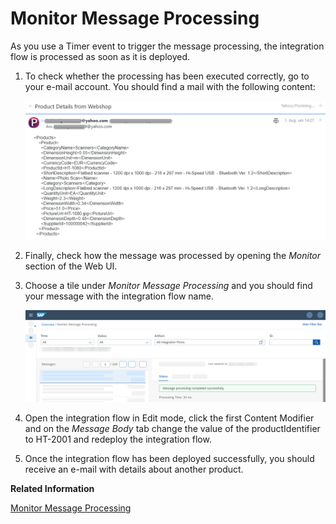 <!-- loiod18a6448dc5a46fca92bd958d01e03ab -->

# Monitor Message Processing

As you use a Timer event to trigger the message processing, the integration flow is processed as soon as it is deployed.

1.  To check whether the processing has been executed correctly, go to your e-mail account. You should find a mail with the following content:

    ![](images/Getting_Started_Postman_05_ed1ed42.png)

2.  Finally, check how the message was processed by opening the *Monitor* section of the Web UI.

3.  Choose a tile under *Monitor Message Processing* and you should find your message with the integration flow name.

    ![](images/Getting_Started_Monitoring_Messages_6d21af0.png)

4.  Open the integration flow in Edit mode, click the first Content Modifier and on the *Message Body* tab change the value of the productIdentifier to HT-2001 and redeploy the integration flow.

5.  Once the integration flow has been deployed successfully, you should receive an e-mail with details about another product.


**Related Information**  


[Monitor Message Processing](../Operations/monitor-message-processing-314df3f.md "The message monitor provides an overview of the messages processed on a tenant and allows you to display the details for individual messages.")

